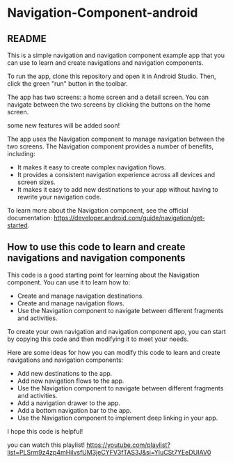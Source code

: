 # Navigation-Component-android
## README

This is a simple navigation and navigation component example app that you can use to learn and create navigations and navigation components.

To run the app, clone this repository and open it in Android Studio. Then, click the green "run" button in the toolbar.

The app has two screens: a home screen and a detail screen. You can navigate between the two screens by clicking the buttons on the home screen.

some new features will be added soon!

The app uses the Navigation component to manage navigation between the two screens. The Navigation component provides a number of benefits, including:

* It makes it easy to create complex navigation flows.
* It provides a consistent navigation experience across all devices and screen sizes.
* It makes it easy to add new destinations to your app without having to rewrite your navigation code.

To learn more about the Navigation component, see the official documentation: https://developer.android.com/guide/navigation/get-started.

## How to use this code to learn and create navigations and navigation components

This code is a good starting point for learning about the Navigation component. You can use it to learn how to:

* Create and manage navigation destinations.
* Create and manage navigation flows.
* Use the Navigation component to navigate between different fragments and activities.

To create your own navigation and navigation component app, you can start by copying this code and then modifying it to meet your needs.

Here are some ideas for how you can modify this code to learn and create navigations and navigation components:

* Add new destinations to the app.
* Add new navigation flows to the app.
* Use the Navigation component to navigate between different fragments and activities.
* Add a navigation drawer to the app.
* Add a bottom navigation bar to the app.
* Use the Navigation component to implement deep linking in your app.

I hope this code is helpful!

you can watch this playlist!
https://youtube.com/playlist?list=PLSrm9z4zp4mHilvsfUM3jeCYFV3fTAS3J&si=YIuCSt7YEeDUIAV0
